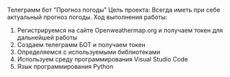 Телеграмм бот "Прогноз погоды"
Цель проекта:
Всегда иметь при себе актуальный прогноз погоды.
Ход выполнения работы:
1) Регистрируемся на сайте Openweathermap.org и получаем токен для дальнейшей работы
2) Создаем телеграмм БОТ и получаем токен
3) Определяемся с используемыми библиотеками
4) Используем среду программирования Visual Studio Code
5) Язык программирования Python
